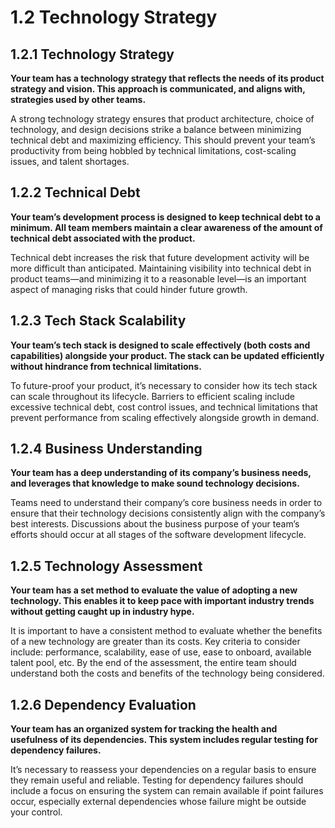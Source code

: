 # 1.2 Technology Strategy

## 1.2.1 Technology Strategy
**Your team has a technology strategy that reflects the needs of its product strategy and vision. This approach is communicated, and aligns with, strategies used by other teams.**

A strong technology strategy ensures that product architecture, choice of technology, and design decisions strike a balance between minimizing technical debt and maximizing efficiency. This should prevent your team’s productivity from being hobbled by technical limitations, cost-scaling issues, and talent shortages.

## 1.2.2 Technical Debt
**Your team’s development process is designed to keep technical debt to a minimum. All team members maintain a clear awareness of the amount of technical debt associated with the product.**

Technical debt increases the risk that future development activity will be more difficult than anticipated. Maintaining visibility into technical debt in product teams—and minimizing it to a reasonable level—is an important aspect of managing risks that could hinder future growth.

## 1.2.3 Tech Stack Scalability	
**Your team’s tech stack is designed to scale effectively (both costs and capabilities) alongside your product. The stack can be updated efficiently without hindrance from technical limitations.**

To future-proof your product, it’s necessary to consider how its tech stack can scale throughout its lifecycle. Barriers to efficient scaling include excessive technical debt, cost control issues, and technical limitations that prevent performance from scaling effectively alongside growth in demand.

## 1.2.4 Business Understanding
**Your team has a deep understanding of its company’s business needs, and leverages that knowledge to make sound technology decisions.**

Teams need to understand their company’s core business needs in order to ensure that their technology decisions consistently align with the company’s best interests. Discussions about the business purpose of your team’s efforts should occur at all stages of the software development lifecycle.

## 1.2.5 Technology Assessment	
**Your team has a set method to evaluate the value of adopting a new technology. This enables it to keep pace with important industry trends without getting caught up in industry hype.**

It is important to have a consistent method to evaluate whether the benefits of a new technology are greater than its costs. Key criteria to consider include: performance, scalability, ease of use, ease to onboard, available talent pool, etc. By the end of the assessment, the entire team should understand both the costs and benefits of the technology being considered.

## 1.2.6 Dependency Evaluation
**Your team has an organized system for tracking the health and usefulness of its dependencies. This system includes regular testing for dependency failures.**

It’s necessary to reassess your dependencies on a regular basis to ensure they remain useful and reliable. Testing for dependency failures should include a focus on ensuring the system can remain available if point failures occur, especially external dependencies whose failure might be outside your control.
